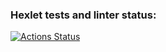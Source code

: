 ### Hexlet tests and linter status:
[![Actions Status](https://github.com/leeobsession/python-django-developer-project-52/workflows/hexlet-check/badge.svg)](https://github.com/leeobsession/python-django-developer-project-52/actions)
